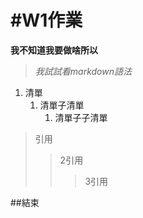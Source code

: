 #W1作業
===
**我不知道我要做啥所以**
>*我試試看markdown語法*
1. 清單
    1. 清單子清單
        1. 清單子子清單

>引用
>>2引用
>>>3引用


##結束